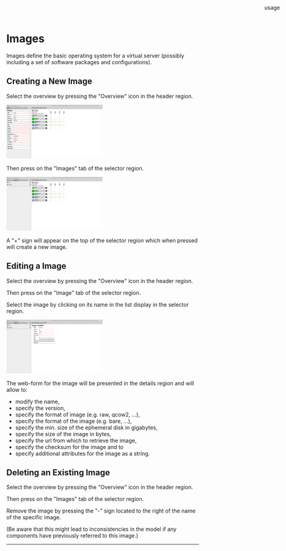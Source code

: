 Images
=======

Images define the basic operating system for a virtual server (possibly including a set of software packages and configurations).

Creating a New Image
---------------------

Select the overview by pressing the "Overview" icon in the header region.

<img src="images/overview.png" alt="Overview" width="50%"/>

Then press on the "Images" tab of the selector region.

<img src="images/images.png" alt="Images" width="50%"/>

A "+" sign will appear on the top of the selector region which when pressed will create a new image.

Editing a Image
----------------

Select the overview by pressing the "Overview" icon in the header region.

Then press on the "Image" tab of the selector region.

Select the image by clicking on its name in the list display in the selector region.

<img src="images/image.png" alt="Image" width="50%"/>

The web-form for the image will be presented in the details region and will allow to:

* modify the name,
* specify the version,
* specify the format of image (e.g. raw, qcow2, ...),
* specify the format of the image (e.g. bare, ...),
* specify the min. size of the ephemeral disk in gigabytes,
* specify the size of the image in bytes,
* specify the url from which to retrieve the image,
* specify the checksum for the image and to
* specify additional attributes for the image as a string.

Deleting an Existing Image
--------------------------

Select the overview by pressing the "Overview" icon in the header region.

Then press on the "Images" tab of the selector region.

Remove the image by pressing the "-" sign located to the right of the name of the specific image.

(Be aware that this might lead to inconsistencies in the model if any components have previously referred to this image.)

-----

<div style="z-index:100; position: fixed; top: 16px; right: 16px;"><a style="text-decoration: none;" href="index.html?usage.md">usage</a></div>
